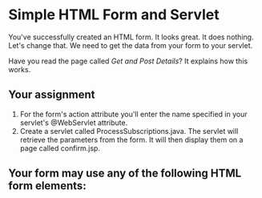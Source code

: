 # Simple HTML Form and Servlet

You've successfully created an HTML form. It looks great. It does nothing. Let's change that. We need to get the data from your form to your servlet.

Have you read the page called _Get and Post Details_? It explains how this works.

## Your assignment

1. For the form's action attribute you'll enter the name specified in your servlet's @WebServlet attribute.
2. Create a servlet called ProcessSubscriptions.java. The servlet will retrieve the parameters from the form. It will then display them on a page called confirm.jsp.

## Your form may use any of the following HTML form elements:

